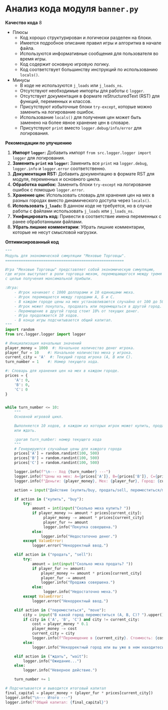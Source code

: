 # Анализ кода модуля `banner.py`

**Качество кода**
8
-  Плюсы
    - Код хорошо структурирован и логически разделен на блоки.
    - Имеется подробное описание правил игры и алгоритма в начале файла.
    - Используются информативные сообщения для пользователя во время игры.
    - Код содержит основную игровую логику.
    - Код соответствует большинству инструкций по использованию `locals()`.
-  Минусы
    - В коде не используются `j_loads` или `j_loads_ns`.
    - Отсутствуют необходимые импорты для работы с `logger`.
    - Отсутствует документация в формате reStructuredText (RST) для функций, переменных и классов.
    - Присутствуют избыточные блоки `try-except`, которые можно заменить на логирование ошибок.
    - Использование `locals()` для получения цен может быть заменено на более явное хранение цен в словаре.
    - Присутствуют `print` вместо `logger.debug/info/error` для логирования.

**Рекомендации по улучшению**

1.  **Импорт `logger`:** Добавить импорт `from src.logger.logger import logger` для логирования.
2.  **Заменить `print` на `logger`:** Заменить все `print` на `logger.debug`, `logger.info` и `logger.error` соответственно.
3.  **Документация RST:** Добавить документацию в формате RST для модуля, переменных и основного цикла.
4.  **Обработка ошибок:** Заменить блоки `try-except` на логирование ошибок с помощью `logger.error`.
5.  **Хранение цен:**  Использовать словарь для хранения цен на мех в разных городах вместо динамического доступа через `locals()`.
6.  **Использовать `j_loads`:**  В данном коде не требуется, но в случае работы с файлами использовать `j_loads` или `j_loads_ns`.
7.  **Унифицировать код:**  Привести в соответствие имена переменных с ранее обработанными файлами.
8.  **Убрать лишние комментарии**: Убрать лишние комментарии, которые не несут смысловой нагрузки.

**Оптимизированный код**

```python
"""
Модуль для экономической симуляции "Меховые Торговцы".
=====================================================

Игра "Меховые Торговцы" представляет собой экономическую симуляцию,
где игрок выступает в роли торговца мехом, перемещающегося между тремя городами (А, Б и С)
с целью получения максимальной прибыли.

:Игра:
    - Игрок начинает с 1000 долларами и 10 единицами меха.
    - Игрок перемещается между городами А, Б и С.
    - В каждом городе цены на мех устанавливаются случайно от 100 до 500 долларов.
    - Игрок может покупать, продавать или перемещаться в другой город.
    - Перемещение в другой город стоит 10% от текущих денег.
    - Игра продолжается 10 ходов.
    - В конце игры подсчитывается общий капитал.
"""
import random
from src.logger.logger import logger

# Инициализация начальных значений
player_money = 1000  #: Начальное количество денег игрока.
player_fur = 10    #: Начальное количество меха у игрока.
current_city = 'A'  #: Текущий город игрока (A, B или C).
turn_number = 1    #: Номер текущего хода.

#: Словарь для хранения цен на мех в каждом городе.
prices = {
    'A': 0,
    'B': 0,
    'C': 0
}


while turn_number <= 10:
    """
    Основной игровой цикл.

    Выполняется 10 ходов, в каждом из которых игрок может купить, продать, переместиться
    или ждать.

    :param turn_number: номер текущего хода
    """
    # Генерируются случайные цены для каждого города
    prices['A'] = random.randint(100, 500)
    prices['B'] = random.randint(100, 500)
    prices['C'] = random.randint(100, 500)

    logger.info(f"\n--- Ход {turn_number} ---")
    logger.info(f"Цены на мех: A={prices['A']}, B={prices['B']}, C={prices['C']}")
    logger.info(f"Деньги: {player_money}, Мех: {player_fur}, Город: {current_city}")

    action = input("Действие (купить/buy, продать/sell, переместиться/move, ждать/wait): ").lower()

    if action in ("купить", "buy"):
        try:
            amount = int(input("Сколько меха купить? "))
            if player_money >= amount * prices[current_city]:
                 player_money -= amount * prices[current_city]
                 player_fur += amount
                 logger.info("Покупка совершена.")
            else:
                logger.info("Недостаточно денег.")
        except ValueError:
            logger.error("Некорректный ввод.")

    elif action in ("продать", "sell"):
        try:
            amount = int(input("Сколько меха продать? "))
            if player_fur >= amount:
                player_money += amount * prices[current_city]
                player_fur -= amount
                logger.info("Продажа совершена.")
            else:
                 logger.info("Недостаточно меха.")
        except ValueError:
            logger.error("Некорректный ввод.")

    elif action in ("переместиться", "move"):
        city = input("В какой город переместиться (A, B, C)? ").upper()
        if city in ('A', 'B', 'C') and city != current_city:
            cost = player_money * 0.1
            player_money -= cost
            current_city = city
            logger.info(f"Перемещение в {current_city}. Стоимость: {cost}")
        else:
            logger.info("Некорректный город или вы уже в нем находитесь.")

    elif action in ("ждать", "wait"):
        logger.info("Ожидание...")
    else:
        logger.info("Неверное действие.")

    turn_number += 1

# Подсчитывается и выводится итоговый капитал
final_capital = player_money + (player_fur * prices[current_city])
logger.info("\n--- Итого ---")
logger.info(f"Общий капитал: {final_capital}")
```